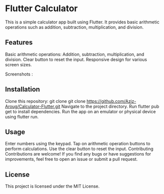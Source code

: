 # Flutter Calculator
This is a simple calculator app built using Flutter. It provides basic arithmetic operations such as addition, subtraction, multiplication, and division.

## Features
Basic arithmetic operations: Addition, subtraction, multiplication, and division.
Clear button to reset the input.
Responsive design for various screen sizes.

Screenshots :


## Installation
Clone this repository: git clone git clone https://github.com/Aziz-Aroug/Calculator-Flutter.git
Navigate to the project directory.
Run flutter pub get to install dependencies.
Run the app on an emulator or physical device using flutter run.
## Usage
Enter numbers using the keypad.
Tap on arithmetic operation buttons to perform calculations.
Use the clear button to reset the input.
Contributing
Contributions are welcome! If you find any bugs or have suggestions for improvements, feel free to open an issue or submit a pull request.

## License
This project is licensed under the MIT License.
